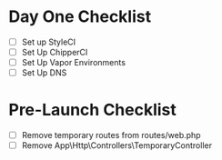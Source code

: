 # Day One Checklist
- [ ] Set up StyleCI
- [ ] Set Up ChipperCI
- [ ] Set Up Vapor Environments
- [ ] Set Up DNS

# Pre-Launch Checklist
- [ ] Remove temporary routes from routes/web.php
- [ ] Remove App\Http\Controllers\TemporaryController
